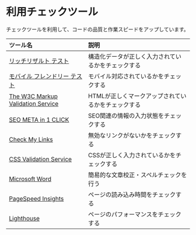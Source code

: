 # 利用チェックツール
チェックツールを利用して、コードの品質と作業スピードをアップしています。

| ツール名 | 説明 |
| :--- | :--- |
| [リッチリザルト テスト](https://search.google.com/test/rich-results) | 構造化データが正しく入力されているかをチェックする |
| [モバイル フレンドリー テスト](https://search.google.com/test/mobile-friendly) | モバイル対応されているかをチェックする |
| [The W3C Markup Validation Service](https://validator.w3.org/) | HTMLが正しくマークアップされているかをチェックする |
| [SEO META in 1 CLICK](https://chrome.google.com/webstore/detail/seo-meta-in-1-click/bjogjfinolnhfhkbipphpdlldadpnmhc) | SEO関連の情報の入力状態をチェックする |
| [Check My Links](https://chrome.google.com/webstore/detail/check-my-links/ojkcdipcgfaekbeaelaapakgnjflfglf) | 無効なリンクがないかをチェックする |
| [CSS Validation Service](https://jigsaw.w3.org/css-validator/) | CSSが正しく入力されているかをチェックする |
| [Microsoft Word](https://support.microsoft.com/ja-jp/topic/office-でスペル-チェックと文章校正を行う-5cdeced7-d81d-47de-9096-efd0ee909227) | 簡易的な文章校正・スペルチェックを行う |
| [PageSpeed Insights](https://developers.google.com/speed/pagespeed/insights/) | ページの読み込み時間をチェックする |
| [Lighthouse](https://chrome.google.com/webstore/detail/lighthouse/blipmdconlkpinefehnmjammfjpmpbjk) | ページのパフォーマンスをチェックする |
